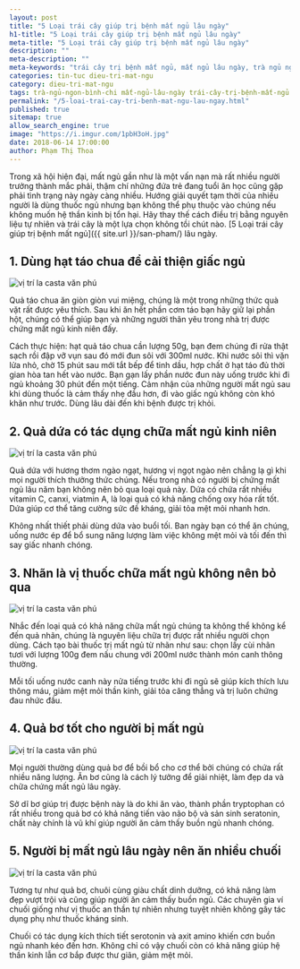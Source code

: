 ```yaml
---
layout: post
title: "5 Loại trái cây giúp trị bệnh mất ngủ lâu ngày"
h1-title: "5 Loại trái cây giúp trị bệnh mất ngủ lâu ngày"
meta-title: "5 Loại trái cây giúp trị bệnh mất ngủ lâu ngày"
description: ""
meta-description: ""
meta-keywords: "trái cây trị bệnh mất ngủ, mất ngủ lâu ngày, trà ngủ ngon, trà ngủ ngon bình chi"
categories: tin-tuc dieu-tri-mat-ngu
category: dieu-tri-mat-ngu
tags: trà-ngủ-ngon-bình-chi mất-ngủ-lâu-ngày trái-cây-trị-bệnh-mất-ngủ
permalink: "/5-loai-trai-cay-tri-benh-mat-ngu-lau-ngay.html"
published: true
sitemap: true
allow_search_engine: true
image: "https://i.imgur.com/1pbH3oH.jpg"
date: 2018-06-14 17:00:00
author: Phạm Thị Thoa
---
```


Trong xã hội hiện đại, mất ngủ gần như là một vấn nạn mà rất nhiều người trưởng thành mắc phải, thậm chí những đứa trẻ đang tuổi ăn học cũng gặp phải tình trạng này ngày càng nhiều. Hướng giải quyết tạm thời của nhiều người là dùng thuốc ngủ nhưng bạn không thể phụ thuộc vào chúng nếu không muốn hệ thần kinh bị tổn hại. Hãy thay thế cách điều trị bằng nguyên liệu tự nhiên và trái cây là một lựa chọn không tồi chút nào.
[5 Loại trái cây giúp trị bệnh mất ngủ]({{ site.url }}/san-pham/) lâu ngày.

## 1. Dùng hạt táo chua để cải thiện giấc ngủ

<img  src="https://i.imgur.com/yR1Q9H5l.png" alt="vị trí la casta văn phú" class="image_fade responsive-img lazy"> 

Quả táo chua ăn giòn giòn vui miệng, chúng là một trong những thức quà vặt rất được yêu thích. Sau khi ăn hết phần cơm táo bạn hãy giữ lại phần hột, chúng có thể giúp bạn và những người thân yêu trong nhà trị được chứng mất ngủ kinh niên đấy.

Cách thực hiện: hạt quả táo chua cần lượng 50g, bạn đem chúng đi rửa thật sạch rồi đập vỡ vụn sau đó mới đun sôi với 300ml nước. Khi nước sôi thì vặn lửa nhỏ, chờ 15 phút sau mới tắt bếp để tinh dầu, hợp chất ở hạt táo đủ thời gian hòa tan hết vào nước. Bạn gạn lấy phần nước đun này uống trước khi đi ngủ khoảng 30 phút đến một tiếng. Cảm nhận của những người mất ngủ sau khi dùng thuốc là cảm thấy nhẹ đầu hơn, đi vào giấc ngủ không còn khó khăn như trước. Dùng lâu dài đến khi bệnh được trị khỏi.

## 2. Quả dứa có tác dụng chữa mất ngủ kinh niên

<img  src="https://i.imgur.com/3fs7fo4.png" alt="vị trí la casta văn phú" class="image_fade responsive-img lazy"> 

Quả dứa với hương thơm ngào ngạt, hương vị ngọt ngào nên chẳng lạ gì khi mọi người thích thưởng thức chúng. Nếu trong nhà có người bị chứng mất ngủ lâu năm bạn không nên bỏ qua loại quả này. Dứa có chứa rất nhiều vitamin C, canxi, viatmin A, là loại quả có khả năng chống oxy hóa rất tốt. Dứa giúp cơ thể tăng cường sức đề kháng, giải tỏa mệt mỏi nhanh hơn.

Không nhất thiết phải dùng dứa vào buổi tối. Ban ngày bạn có thể ăn chúng, uống nước ép để bổ sung năng lượng làm việc không mệt mỏi và tối đến thì say giấc nhanh chóng.

## 3. Nhãn là vị thuốc chữa mất ngủ không nên bỏ qua

<img  src="https://i.imgur.com/Qs6WJSL.png" alt="vị trí la casta văn phú" class="image_fade responsive-img lazy"> 

Nhắc đến loại quả có khả năng chữa mất ngủ chúng ta không thể không kể đến quả nhãn, chúng là nguyên liệu chữa trị được rất nhiều người chọn dùng. Cách tạo bài thuốc trị mất ngủ từ nhãn như sau: chọn lấy cùi nhãn tươi với lượng 100g đem nấu chung với 200ml nước thành món canh thông thường.

Mỗi tối uống nước canh này nửa tiếng trước khi đi ngủ sẽ giúp kích thích lưu thông máu, giảm mệt mỏi thần kinh, giải tỏa căng thẳng và trị luôn chứng đau nhức đầu.

## 4. Quả bơ tốt cho người bị mất ngủ

<img  src="https://i.imgur.com/dxA0hSS.png" alt="vị trí la casta văn phú" class="image_fade responsive-img lazy"> 

Mọi người thường dùng quả bơ để bồi bổ cho cơ thể bởi chúng có chứa rất nhiều năng lượng. Ăn bơ cũng là cách lý tưởng để giải nhiệt, làm đẹp da và chữa chứng mất ngủ lâu ngày.

Sở dĩ bơ giúp trị được bệnh này là do khi ăn vào, thành phần tryptophan có rất nhiều trong quả bơ có khả năng tiến vào não bộ và sản sinh seratonin, chất này chính là vũ khí giúp người ăn cảm thấy buồn ngủ nhanh chóng.

## 5. Người bị mất ngủ lâu ngày nên ăn nhiều chuối

<img  src="https://i.imgur.com/jCVL9RD.png" alt="vị trí la casta văn phú" class="image_fade responsive-img lazy"> 

Tương tự như quả bơ, chuôi cùng giàu chất dinh dưỡng, có khả năng làm đẹp vượt trội và cũng giúp người ăn cảm thấy buồn ngủ. Các chuyên gia ví chuối giống như vị thuốc an thần tự nhiên nhưng tuyệt nhiên không gây tác dụng phụ như thuốc kháng sinh.

Chuối có tác dụng kích thích tiết serotonin và axit amino khiến cơn buồn ngủ nhanh kéo đến hơn. Không chỉ có vậy chuối còn có khả năng giúp hệ thần kinh lẫn cơ bắp được thư giãn, giảm mệt mỏi.

 

